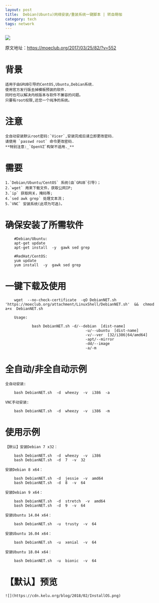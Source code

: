 ```yaml
---
layout: post
title:  Debian(Ubuntu)网络安装/重装系统一键脚本 | 转自萌咖
category: tech
tags: network
---
```

![](https://cdn.kelu.org/blog/tags/linux.jpg)

原文地址：<https://moeclub.org/2017/03/25/82/?v=552>

# 背景

	适用于由GRUB引导的CentOS,Ubuntu,Debian系统.
	使用官方发行版去掉模板预装的软件.
	同时也可以解决内核版本与软件不兼容的问题。
	只要有root权限,还您一个纯净的系统。

# 注意

	全自动安装默认root密码:`Vicer`,安装完成后请立即更改密码.
	请使用 `passwd root` 命令更改密码.
	**特别注意:_`OpenVZ`构架不适用._**

# 需要

	1.`Debian/Ubuntu/CentOS` 系统(由`GRUB`引导)；
	2.`wget` 用来下载文件，获取公网IP;
	3.`ip` 获取网关，掩码等;
	4.`sed awk grep` 处理文本流；
	5.`VNC` 安装系统(此项为可选)。

# 确保安装了所需软件

		#Debian/Ubuntu:
		apt-get update
		apt-get install  -y  gawk sed grep
		
		#RedHat/CentOS:
		yum update
		yum install  -y  gawk sed grep

# 一键下载及使用

		wget  --no-check-certificate  -qO DebianNET.sh  'https://moeclub.org/attachment/LinuxShell/DebianNET.sh'  &&  chmod  a+x  DebianNET.sh
		
		Usage:
		
		        bash DebianNET.sh -d/--debian  [dist-name]
		                                -u/--ubuntu  [dist-name]
		                                -v/--ver  [32/i386|64/amd64]
		                                -apt/--mirror
		                                -dd/--image
		                                -a/-m


# 全自动/非全自动示例

	全自动安装:
	
		bash DebianNET.sh  -d  wheezy  -v  i386  -a
	
	VNC手动安装:
	
		bash DebianNET.sh  -d  wheezy  -v  i386  -m

# 使用示例

	【默认】安装Debian 7 x32：

		bash DebianNET.sh  -d  wheezy  -v  i386
		bash DebianNET.sh  -d  7  -v  32
	
	安装Debian 8 x64：

		bash DebianNET.sh  -d  jessie  -v  amd64
		bash DebianNET.sh  -d  8  -v  64

	安装Debian 9 x64：

		bash DebianNET.sh  -d  stretch  -v  amd64
		bash DebianNET.sh  -d  9  -v  64

	安装Ubuntu 14.04 x64：

		bash DebianNET.sh  -u  trusty  -v  64

	安装Ubuntu 16.04 x64：

		bash DebianNET.sh  -u  xenial  -v  64

	安装Ubuntu 18.04 x64：

		bash DebianNET.sh  -u  bionic  -v  64

# 【默认】预览

	![](https://cdn.kelu.org/blog/2018/02/InstallOS.png)
